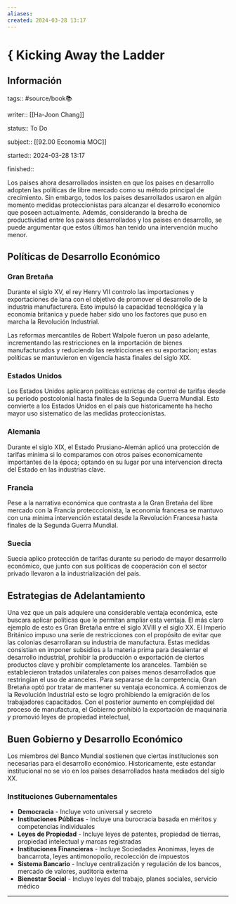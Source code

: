 ```yaml
---
aliases: 
created: 2024-03-28 13:17
---
```

# { Kicking Away the Ladder
## Información
tags:: #source/book📚 

writer:: [[Ha-Joon Chang]]

status:: To Do

subject:: [[92.00 Economia MOC]]

started:: 2024-03-28 13:17

finished::

Los paises ahora desarrollados insisten en que los paises en desarrollo adopten las políticas de libre mercado como su método principal de crecimiento. Sin embargo, todos los paises desarrollados usaron en algún momento medidas proteccionistas para alcanzar el desarrollo economico que poseen actualmente. Además, considerando la brecha de productividad entre los paises desarrollados y los paises en desarrollo, se puede argumentar que estos últimos han tenido una intervención mucho menor.

## Políticas de Desarrollo Económico
### Gran Bretaña
Durante el siglo XV, el rey Henry VII controlo las importaciones y exportaciones de lana con el objetivo de promover el desarrollo de la industria manufacturera. Esto impulsó la capacidad tecnológica y la economia britanica y puede haber sido uno los factores que puso en marcha la Revolución Industrial.

Las reformas mercantiles de Robert Walpole fueron un paso adelante, incrementando las restricciones en la importación de bienes manufacturados y reduciendo las restricciones en su exportacion; estas políticas se mantuvieron en vigencia hasta finales del siglo XIX.

### Estados Unidos
Los Estados Unidos aplicaron políticas estrictas de control de tarifas desde su periodo postcolonial hasta finales de la Segunda Guerra Mundial. Esto convierte a los Estados Unidos en el país que historicamente ha hecho mayor uso sistematico de las medidas proteccionistas.

### Alemania
Durante el siglo XIX, el Estado Prusiano-Alemán aplicó una protección de tarifas minima si lo comparamos con otros paises economicamente importantes de la época; optando en su lugar por una intervencion directa del Estado en las industrias clave.

### Francia
Pese a la narrativa económica que contrasta a la Gran Bretaña del libre mercado con la Francia protecccionista, la economía francesa se mantuvo con una minima intervención estatal desde la Revolución Francesa hasta finales de la Segunda Guerra Mundial.

### Suecia
Suecia aplico protección de tarifas durante su periodo de mayor desarrrollo económico, que junto con sus politícas de cooperación con el sector privado llevaron a la industrialización del país.

## Estrategias de Adelantamiento
Una vez que un país adquiere una considerable ventaja económica, este buscara aplicar políticas que le permitan ampliar esta ventaja. El más claro ejemplo de esto es Gran Bretaña entre el siglo XVIII y el siglo XX. El Imperio Británico impuso una serie de restricciones con el propósito de evitar que las colonias desarrollaran su industria de manufactura. Estas medidas consistian en imponer subsidios a la materia prima para desalentar el desarrollo industrial, prohibir la producción o exportación de ciertos productos clave y prohibir completamente los aranceles. También se establecieron tratados unilaterales con paises menos desarrollados que restringían el uso de aranceles. Para separarse de la competencia, Gran Bretaña optó por tratar de mantener su ventaja economica. A comienzos de la Revolución Industrial esto se logro prohibiendo la emigración de los trabajadores capacitados. Con el posterior aumento en complejidad del proceso de manufactura, el Gobierno prohibió la exportación de maquinaria y promovió leyes de propiedad intelectual,

## Buen Gobierno y Desarrollo Económico
Los miembros del Banco Mundial sostienen que ciertas instituciones son necesarias para el desarrollo económico. Historicamente, este estandar institucional no se vio en los países desarrollados hasta mediados del siglo XX.

### Instituciones Gubernamentales
- **Democracia** - Incluye voto universal y secreto
- **Instituciones Públicas** - Incluye una burocracia basada en méritos y competencias individuales
- **Leyes de Propiedad** - Incluye leyes de patentes, propiedad de tierras, propiedad intelectual y marcas registradas
- **Instituciones Financieras** - Incluye Sociedades Anonimas, leyes de bancarrota, leyes antimonopolio, recolección de impuestos
- **Sistema Bancario** - Incluye centralización y regulación de los bancos, mercado de valores, auditoria externa
- **Bienestar Social** - Incluye leyes del trabajo, planes sociales, servicio médico
___

